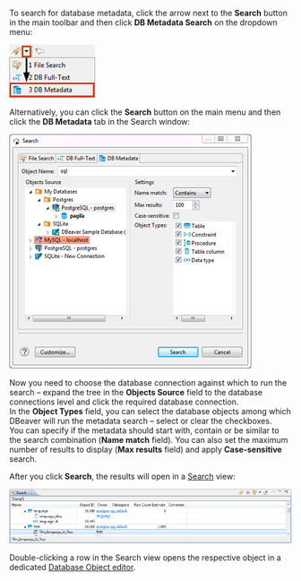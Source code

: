 To search for database metadata, click the arrow next to the **Search** button in the main toolbar and then click **DB Metadata Search** on the dropdown menu:

![](images/ug/DB-Metadata-Search-Menu.png)
 
Alternatively, you can click the **Search** button on the main menu and then click the **DB Metadata** tab in the Search window:

![](images/ug/DB-Metadata-Search-window.png)
 
Now you need to choose the database connection against which to run the search – expand the tree in the **Objects Source** field to the database connections level and click the required database connection.  
In the **Object Types** field, you can select the database objects among which DBeaver will run the metadata search – select or clear the checkboxes.  
You can specify if the metadata should start with, contain or be similar to the search combination (**Name match** field). You can also set the maximum number of results to display (**Max results** field) and apply **Case-sensitive** search.

After you click **Search**, the results will open in a [Search](Search) view:

![](images/ug/Metadata-search-results-view.png)

Double-clicking a row in the Search view opens the respective object in a dedicated [Database Object editor](Database-Object-Editor).
